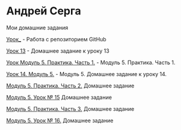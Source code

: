 # Андрей Серга
Мои домашние задания

[Урок_](https://vsk-serga.github.io/lesson_/ "Урок без номера") - Работа с репозиторием GitHub

[Урок 13](https://vsk-serga.github.io/lesson_13/ "Домашнее задание к уроку 13") - Домашнее задание к уроку 13

[Урок Модуль 5. Практика. Часть 1.](https://vsk-serga.github.io/lesson_14/ "Модуль 5. Практика. Часть 1.") - Модуль 5. Практика. Часть 1.

[Урок 14. Модуль 5.](https://vsk-serga.github.io/lesson_14part2/ "Модуль 5. Домашнее задание к уроку 14.") - Модуль 5. Домашнее задание к уроку 14.

[Модуль 5. Практика. Часть 2.](https://vsk-serga.github.io/Module_5_Practice_Part_2/ "Модуль 5. Практика. Часть 2.") Домашнее задание

[Модуль 5. Урок № 15](https://vsk-serga.github.io/Module_5_Lesson_15/ "Модуль 5. Урок № 15") Домашнее задание

[Модуль 5. Практика. Часть 3.](https://vsk-serga.github.io/src/ "Модуль 5. Практика. Часть 3.") Домашнее задание

[Модуль 5. Урок № 16.](https://vsk-serga.github.io/lesson_16/ "Модуль 5. Урок № 16.") Домашнее задание
